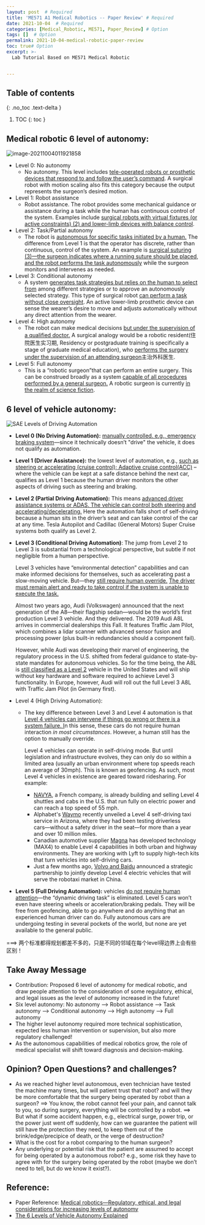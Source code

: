 ```yaml
---
layout: post  # Required
title: 'ME571 A1 Medical Robotics -- Paper Review' # Required
date: 2021-10-04  # Required
categories: [Medical_Robotic, ME571, Paper_Review] # Option
tags: []  # Option
permalink: 2021-10-04-medical-robotic-paper-review
toc: true# Option
excerpt: >- 	
  Lab Tutorial Based on ME571 Medical Robotic


---
```








## Table of contents

{: .no_toc .text-delta }

1. TOC
   {: toc }



## **Medical robotic 6 level of autonomy:**

![image-20211004011921858](../images/all_in_one/image-20211004011921858.png)

- Level 0: No autonomy
  - No autonomy. This level includes <u>tele-operated robots or prosthetic devices that respond to and follow the user’s command</u>. A surgical robot with motion scaling also fits this category because the output represents the surgeon’s desired motion.
- Level 1: Robot assistance
  - Robot assistance. The robot provides some mechanical guidance or assistance during a task while the human has continuous control of the system. Examples include <u>surgical robots with virtual fixtures (or active constraints) (2) and lower-limb devices with balance control</u>.
- Level 2: Task/Partial autonomy
  - The robot is <u>autonomous for specific tasks initiated by a human.</u> The difference from Level 1 is that the operator has discrete, rather than continuous, control of the system. An example is <u>surgical suturing (3)—the surgeon indicates where a running suture should be placed, and the robot performs the task autonomously</u> while the surgeon monitors and intervenes as needed.
- Level 3: Conditional autonomy
  - A system <u>generates task strategies but relies on the human to select from</u> among different strategies or to approve an autonomously selected strategy. This type of surgical robot <u>can perform a task without close oversight</u>. An active lower-limb prosthetic device can sense the wearer’s desire to move and adjusts automatically without any direct attention from the wearer.
- Level 4: High autonomy
  - The robot can make medical decisions <u>but under the supervision of a qualified doctor.</u> A surgical analogy would be a robotic resident(住院医生实习期, Residency or postgraduate training is specifically a stage of graduate medical education), who <u>performs the surgery under the supervision of an attending surgeon</u>主治外科医生.
- Level 5: Full autonomy
  - This is a “robotic surgeon”that can perform an entire surgery. This can be construed broadly as a system <u>capable of all procedures performed by a general surgeon.</u> A robotic surgeon is currently <u>in the realm of science fiction</u>.



## **6 level of vehicle autonomy:**

![SAE Levels of Driving Automation](../images/all_in_one/levels-of-driving-automation.jpg.imgw.850.x.jpg)

- **Level 0 (No Driving Automation):** <u>manually controlled. e.g., emergency braking system</u>―since it technically doesn’t "drive" the vehicle, it does not qualify as automation. 

- **Level 1 (Driver Assistance):** the lowest level of automation, e.g., <u>such as steering or accelerating (cruise control); Adaptive cruise control(ACC)</u> – where the vehicle can be kept at a safe distance behind the next car, qualifies as Level 1 because the human driver monitors the other aspects of driving such as steering and braking. 

- **Level 2 (Partial Driving Automation):** This means <u>[advanced driver assistance systems](https://www.synopsys.com/automotive/what-is-adas.html) or [ADAS](https://www.synopsys.com/automotive/what-is-adas.html). The vehicle can control both steering and accelerating/decelerating.</u> Here the automation falls short of self-driving because a human sits in the driver’s seat and can take control of the car at any time. Tesla Autopilot and Cadillac (General Motors) Super Cruise systems both qualify as Level 2.

- **Level 3 (Conditional Driving Automation)**: The jump from Level 2 to Level 3 is substantial from a technological perspective, but subtle if not negligible from a human perspective.

  Level 3 vehicles have “environmental detection” capabilities and can make informed decisions for themselves, such as accelerating past a slow-moving vehicle. But―they <u>still require human override.</u> <u>The driver must remain alert and ready to take control if the system is unable to execute the task.</u>

  Almost two years ago, Audi (Volkswagen) announced that the next generation of the A8―their flagship sedan―would be the world’s first production Level 3 vehicle. And they delivered. The 2019 Audi A8L arrives in commercial dealerships this Fall. It features Traffic Jam Pilot, which combines a lidar scanner with advanced sensor fusion and processing power (plus built-in redundancies should a component fail).

  However, while Audi was developing their marvel of engineering, the regulatory process in the U.S. shifted from federal guidance to state-by-state mandates for autonomous vehicles. So for the time being, the A8L is [still classified as a Level 2](https://www.cnet.com/roadshow/news/2019-audi-a8-level-3-traffic-jam-pilot-self-driving-automation-not-for-us/) vehicle in the United States and will ship without key hardware and software required to achieve Level 3 functionality. In Europe, however, Audi will roll out the full Level 3 A8L with Traffic Jam Pilot (in Germany first). 

- Level 4 (High Driving Automation):

  - The key difference between Level 3 and Level 4 automation is that <u>Level 4 vehicles can intervene if things go wrong or there is a system failure. I</u>n this sense, these cars do not require human interaction *in most circumstances*. However, a human still has the option to manually override.

    Level 4 vehicles can operate in self-driving mode. But until legislation and infrastructure evolves, they can only do so within a limited area (usually an urban environment where top speeds reach an average of 30mph). This is known as geofencing. As such, most Level 4 vehicles in existence are geared toward ridesharing. For example:

    - [NAVYA](https://www.motorauthority.com/news/1118809_navya-already-sells-fully-self-driving-cars-including-in-us), a French company, is already building and selling Level 4 shuttles and cabs in the U.S. that run fully on electric power and can reach a top speed of 55 mph.
    - Alphabet's [Waymo](https://www.reuters.com/article/us-waymo-selfdriving-focus/waymo-unveils-self-driving-taxi-service-in-arizona-for-paying-customers-idUSKBN1O41M2) recently unveiled a Level 4 self-driving taxi service in Arizona, where they had been testing driverless cars―without a safety driver in the seat―for more than a year and over 10 million miles.
    - Canadian automotive supplier [Magna](https://www.magna.com/insights/article/max4-magna-s-formula-for-winning-the-self-driving-car-race) has developed technology (MAX4) to enable Level 4 capabilities in both urban and highway environments. They are working with Lyft to supply high-tech kits that turn vehicles into self-driving cars.
    - Just a few months ago, [Volvo and Baidu](https://www.autonews.com/article/20181101/MOBILITY/311019997/volvo-baidu-team-up-for-level-4-autonomous-evs-in-china) announced a strategic partnership to jointly develop Level 4 electric vehicles that will serve the robotaxi market in China.

- **Level 5 (Full Driving Automation):** vehicles <u>do not require human attention</u>―the “dynamic driving task” is eliminated. Level 5 cars won’t even have steering wheels or acceleration/braking pedals. They will be free from geofencing, able to go anywhere and do anything that an experienced human driver can do. Fully autonomous cars are undergoing testing in several pockets of the world, but none are yet available to the general public. 

===> 两个标准都得规划都差不多的，只是不同的邻域在每个level得边界上会有些区别！



## Take Away Message

- Contribution: Proposed 6 level of autonomy for medical robotic, and draw people attention to the consideration of some regulatory, ethical, and legal issues as the level of autonomy increased in the future!
- Six level autonomy: No autonomy –> Robot assistance –> Task autonomy –> Conditional autonomy –> High autonomy –> Full autonomy
- The higher level autonomy required more technical sophistication, expected less human intervention or supervision, but also more regulatory challenged!
- As the autonomous capabilities of medical robotics grow, the role of medical specialist will shift toward diagnosis and decision-making.



## Opinion? Open Questions? and challenges?

- As we reached higher level autonomous, even technician have tested the machine many times, but will patient trust that robot? and will they be more comfortable that the surgery being operated by robot than a surgeon? ==> You know, the robot cannot feel your pain, and cannot talk to you, so during surgery, everything will be controlled by a robot. ==> But what if some accident happen, e.g., electrical surge, power trip, or the power just went off suddenly, how can we guarantee the patient will still have the protection they need, to keep them out of the brink/edge/precipice of death, or the verge of destruction?
- What is the cost for a robot comparing to the human surgeon?
- Any underlying or potential risk that the patient are assumed to accept for being operated by a autonomous robot? e.g., some risk they have to agree with for the surgery being operated by the robot (maybe we don’t need to tell, but do we know it exist?).





## Reference:

- Paper Reference: [Medical robotics—Regulatory, ethical, and legal considerations for increasing levels of autonomy]( http://robotics.tch.harvard.edu/publications/pdfs/yang2017medical.pdf)
- [The 6 Levels of Vehicle Autonomy Explained](https://www.synopsys.com/automotive/autonomous-driving-levels.html)